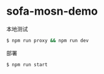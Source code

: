 # sofa-mosn-demo


本地测试

```bash
$ npm run proxy && npm run dev
```

部署

```bash
$ npm run start
```
